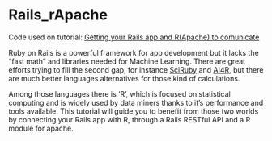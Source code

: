 # Rails_rApache
Code used on tutorial: <a href="http://raphaottoni.com/?p=180" target="_blank"> Getting your Rails app and R(Apache) to comunicate</a>

Ruby on Rails is a powerful framework for app development but it lacks the “fast math” and libraries needed for Machine Learning. There are great efforts trying to fill the second gap, for instance <a href="http://sciruby.com/" target="_blank">SciRuby</a>  and <a href="http://www.ai4r.org/" target="_blank" >AI4R</a>,  but there are much better languages alternatives for those kind of calculations.

Among those languages there is ‘R’, which is focused on statistical computing and is widely used by data miners thanks to it’s performance and tools available. This tutorial will guide you to benefit from those two worlds by connecting your Rails app with R, through a Rails RESTful API and a R module for apache.
